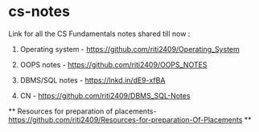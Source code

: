 # cs-notes
Link for all the CS Fundamentals notes shared till now :

1. Operating system - https://github.com/riti2409/Operating_System

2. OOPS notes - https://github.com/riti2409/OOPS_NOTES

3. DBMS/SQL notes - https://lnkd.in/dE9-xfBA

4. CN - https://github.com/riti2409/DBMS_SQL-Notes

** Resources for preparation of placements- https://github.com/riti2409/Resources-for-preparation-Of-Placements **
